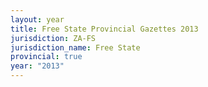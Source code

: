 ```yaml
---
layout: year
title: Free State Provincial Gazettes 2013
jurisdiction: ZA-FS
jurisdiction_name: Free State
provincial: true
year: "2013"
---
```

